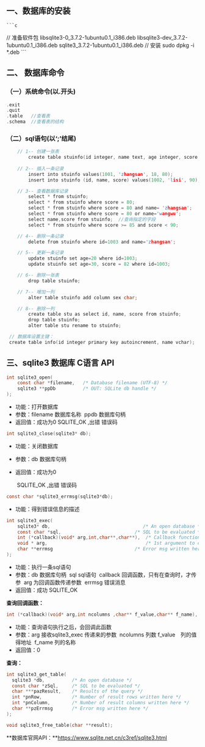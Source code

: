    ## 一、数据库的安装
    ```c
// 准备软件包
libsqlite3-0_3.7.2-1ubuntu0.1_i386.deb
libsqlite3-dev_3.7.2-1ubuntu0.1_i386.deb
sqlite3_3.7.2-1ubuntu0.1_i386.deb
// 安装
sudo dpkg -i  *.deb
    ```

## 二、 数据库命令
 ### （一）系统命令(以.开头)
```c
.exit 
.quit
.table   //查看表
.schema  //查看表的结构
```

 ### （二）sql语句(以‘;’结尾)

```c
    // 1-- 创建一张表
        create table stuinfo(id integer, name text, age integer, score float);
    
    // 2-- 插入一条记录
        insert into stuinfo values(1001, 'zhangsan', 18, 80);
        insert into stuinfo (id, name, score) values(1002, 'lisi', 90);

    // 3-- 查看数据库记录
        select * from stuinfo;
        select * from stuinfo where score = 80;
        select * from stuinfo where score = 80 and name= 'zhangsan';
        select * from stuinfo where score = 80 or name='wangwu';
        select name,score from stuinfo;  //查询指定的字段
        select * from stuinfo where score >= 85 and score < 90;

    // 4-- 删除一条记录
        delete from stuinfo where id=1003 and name='zhangsan';

    // 5-- 更新一条记录
        update stuinfo set age=20 where id=1003;
        update stuinfo set age=30, score = 82 where id=1003;

    // 6-- 删除一张表
        drop table stuinfo;

    // 7-- 增加一列
        alter table stuinfo add column sex char;

    // 8-- 删除一列
        create table stu as select id, name, score from stuinfo;
        drop table stuinfo;
        alter table stu rename to stuinfo;

 // 数据库设置主键：
 create table info(id integer primary key autoincrement, name vchar);
```

## 三、sqlite3 数据库 C语言 API 
```c
int sqlite3_open(
    const char *filename,   /* Database filename (UTF-8) */
    sqlite3 **ppDb          /* OUT: SQLite db handle */
);
```

- 功能：打开数据库
- 参数：filename  数据库名称
  ​            ppdb      数据库句柄
- 返回值：成功为0 SQLITE_OK ,出错 错误码

```c
int sqlite3_close(sqlite3* db);
```

- 功能：关闭数据库

- 参数：db 数据库句柄

- 返回值：成功为0 

  ​              SQLITE_OK ,出错 错误码

```c
const char *sqlite3_errmsg(sqlite3*db);
```

- 功能：得到错误信息的描述

```c
int sqlite3_exec(
    sqlite3* db,                                  /* An open database */
    const char *sql,                           /* SQL to be evaluated */
    int (*callback)(void* arg,int,char**,char**),  /* Callback function */
    void * arg,                                    /* 1st argument to callback */
    char **errmsg                              /* Error msg written here */
);
```



- 功能：执行一条sql语句
- 参数：db  数据库句柄
  ​           sql sql语句
  ​           callback  回调函数，只有在查询时，才传参
  ​           arg      为回调函数传递参数
  ​          errmsg  错误消息
- 返回值：成功 SQLITE_OK

**查询回调函数：**

```c
int (*callback)(void* arg,int ncolumns ,char** f_value,char** f_name),  /* Callback function */
```

- 功能：查询语句执行之后，会回调此函数
- 参数：arg   接收sqlite3_exec 传递来的参数
  ​           ncolumns 列数
  ​           f_value　列的值得地址
  ​           f_name   列的名称
- 返回值：0           

**查询：**

```c
int sqlite3_get_table(
  sqlite3 *db,          /* An open database */
  const char *zSql,     /* SQL to be evaluated */
  char ***pazResult,    /* Results of the query */
  int *pnRow,           /* Number of result rows written here */
  int *pnColumn,        /* Number of result columns written here */
  char **pzErrmsg       /* Error msg written here */
);

void sqlite3_free_table(char **result);
```



**数据库官网API：**https://www.sqlite.net.cn/c3ref/sqlite3.html